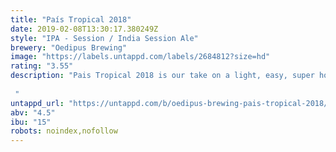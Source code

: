```yaml
---
title: "País Tropical 2018"
date: 2019-02-08T13:30:17.380249Z
style: "IPA - Session / India Session Ale"
brewery: "Oedipus Brewing"
image: "https://labels.untappd.com/labels/2684812?size=hd"
rating: "3.55"
description: "Pais Tropical 2018 is our take on a light, easy, super hoppy and fruity IPA. Dry and late hopping with Simcoe, Citra, Mosaic and Mandarina Bavaria bring the tropical, yellow and citrus fruit flavour and aroma. These flavours are backed up by with a more expressive yeast strain. The pale malt base is lighter but still provides a smooth mouthfeel provided by  the use of sufficient wheat and oats.  "
untappd_url: "https://untappd.com/b/oedipus-brewing-pais-tropical-2018/2684812"
abv: "4.5"
ibu: "15"
robots: noindex,nofollow
---
```

